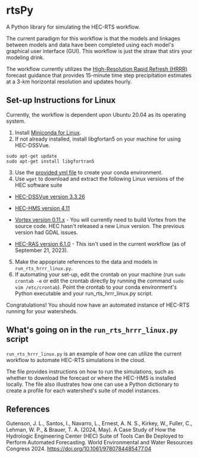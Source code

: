 # rtsPy
A Python library for simulating the HEC-RTS workflow. 

The current paradigm for this workflow is that the models and linkages between models and data have been completed using each model's graphical user interface (GUI). This workflow is just the straw that stirs your modeling drink. 

The workflow currently utilizes the [High-Resolution Rapid Refresh (HRRR)](https://rapidrefresh.noaa.gov/hrrr/) forecast guidance that provides 15-minute time step precipitation estimates at a 3-km horizontal resolution and updates hourly. 

## Set-up Instructions for Linux     
Currently, the workflow is dependent upon Ubuntu 20.04 as its operating system.
1. Install [Miniconda for Linux](https://docs.conda.io/projects/miniconda/en/latest/).
2. If not already installed, install libgfortan5 on your machine for using HEC-DSSVue.
```
sudo apt-get update 
sudo apt-get install libgfortran5
```
3. Use the [provided yml file](https://github.com/jlgutenson/rtsPy/blob/main/pyrts_py39_jdk17.yml) to create your conda environment.
4. Use ```wget``` to download and extract the following Linux versions of the HEC software suite

  - [HEC-DSSVue version 3.3.26](https://www.hec.usace.army.mil/software/hec-dssvue/downloads.aspx)

  - [HEC-HMS version 4.11](https://www.hec.usace.army.mil/software/hec-hms/downloads.aspx)

  - [Vortex version 0.11.x](https://github.com/HydrologicEngineeringCenter/Vortex) - You will currently need to build Vortex from the source code. HEC hasn't released a new Linux version. The previous version had GDAL issues.

  - [HEC-RAS version 6.1.0](https://www.hec.usace.army.mil/software/hec-ras/download.aspx) - This isn't used in the current workflow (as of September 21, 2023). 

5. Make the appopriate references to the data and models in ```run_rts_hrrr_linux.py```.
6. If automating your set-up, edit the crontab on your machine (run ```sudo crontab -e``` or edit the crontab directly by running the command ```sudo vim /etc/crontab```). Point the crontab to your conda environment's Python executable and your run_rts_hrrr_linux.py script.

Congratulations! You should now have an automated instance of HEC-RTS running for your watersheds.

## What's going on in the ```run_rts_hrrr_linux.py``` script
```run_rts_hrrr_linux.py``` is an example of how one can utilize the current workflow to automate HEC-RTS simulations in the cloud. 

The file provides instructions on how to run the simulations, such as whether to download the forecast or where the HEC-HMS is installed locally. The file also illustrates how one can use a Python dictionary to create a profile for each watershed's suite of model instances. 

## References
Gutenson, J. L., Santos, I., Navarro, L., Ernest, A. N. S., Kirkey, W., Fuller, C., Lehman, W. P., & Brauer, T. A. (2024, May). A Case Study of How the Hydrologic Engineering Center (HEC) Suite of Tools Can Be Deployed to Perform Automated Forecasting. World Environmental and Water Resources Congress 2024. https://doi.org/10.1061/9780784485477.04
